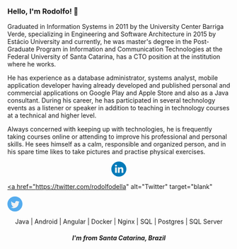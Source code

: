 <!--
**RodolfoDella/rodolfodella** is a ✨ _special_ ✨ repository because its `README.md` (this file) appears on your GitHub profile.

Here are some ideas to get you started:

- 🔭 I’m currently working on ...
- 🌱 I’m currently learning ...
- 👯 I’m looking to collaborate on ...
- 🤔 I’m looking for help with ...
- 💬 Ask me about ...
- 📫 How to reach me: ...
- 😄 Pronouns: ...
- ⚡ Fun fact: ...
-->

### Hello, I'm Rodolfo! 👋

Graduated in Information Systems in 2011 by the University Center Barriga Verde, specializing in Engineering and Software Architecture in 2015 by Estácio University and currently, he was master's degree in the Post-Graduate Program in Information and Communication Technologies at the Federal University of Santa Catarina, has a CTO position at the institution where he works.

He has experience as a database administrator, systems analyst, mobile application developer having already developed and published personal and commercial applications on Google Play and Apple Store and also as a Java consultant. During his career, he has participated in several technology events as a listener or speaker in addition to teaching in technology courses at a technical and higher level.

Always concerned with keeping up with technologies, he is frequently taking courses online or attending to improve his professional and personal skills. He sees himself as a calm, responsible and organized person, and in his spare time likes to take pictures and practise physical exercises. 


<p align="center">
  <a
    href="https://www.linkedin.com/in/rodolfofaquin/?locale=en_US" 
    alt="LinkedIn"
    target="blank"
  >
  <svg version="1.1" id="Capa_1" xmlns="http://www.w3.org/2000/svg" width="34" height="34" xmlns:xlink="http://www.w3.org/1999/xlink" x="0px" y="0px"
	 viewBox="0 0 112.196 112.196" style="enable-background:new 0 0 112.196 112.196;" xml:space="preserve">
<g>
	<circle style="fill:#007AB9;" cx="56.098" cy="56.097" r="56.098"/>
	<g>
		<path style="fill:#F1F2F2;" d="M89.616,60.611v23.128H76.207V62.161c0-5.418-1.936-9.118-6.791-9.118
			c-3.705,0-5.906,2.491-6.878,4.903c-0.353,0.862-0.444,2.059-0.444,3.268v22.524H48.684c0,0,0.18-36.546,0-40.329h13.411v5.715
			c-0.027,0.045-0.065,0.089-0.089,0.132h0.089v-0.132c1.782-2.742,4.96-6.662,12.085-6.662
			C83.002,42.462,89.616,48.226,89.616,60.611L89.616,60.611z M34.656,23.969c-4.587,0-7.588,3.011-7.588,6.967
			c0,3.872,2.914,6.97,7.412,6.97h0.087c4.677,0,7.585-3.098,7.585-6.97C42.063,26.98,39.244,23.969,34.656,23.969L34.656,23.969z
			 M27.865,83.739H41.27V43.409H27.865V83.739z"/>
	</g>
</g>
</svg>

<a
    href="https://twitter.com/rodolfodella" 
    alt="Twitter"
    target="blank"
  >
<svg version="1.1" id="Capa_1" xmlns="http://www.w3.org/2000/svg" width="34" height="34" xmlns:xlink="http://www.w3.org/1999/xlink" x="0px" y="0px"
	 viewBox="0 0 112.197 112.197" style="enable-background:new 0 0 112.197 112.197;" xml:space="preserve">
<g>
	<circle style="fill:#55ACEE;" cx="56.099" cy="56.098" r="56.098"/>
	<g>
		<path style="fill:#F1F2F2;" d="M90.461,40.316c-2.404,1.066-4.99,1.787-7.702,2.109c2.769-1.659,4.894-4.284,5.897-7.417
			c-2.591,1.537-5.462,2.652-8.515,3.253c-2.446-2.605-5.931-4.233-9.79-4.233c-7.404,0-13.409,6.005-13.409,13.409
			c0,1.051,0.119,2.074,0.349,3.056c-11.144-0.559-21.025-5.897-27.639-14.012c-1.154,1.98-1.816,4.285-1.816,6.742
			c0,4.651,2.369,8.757,5.965,11.161c-2.197-0.069-4.266-0.672-6.073-1.679c-0.001,0.057-0.001,0.114-0.001,0.17
			c0,6.497,4.624,11.916,10.757,13.147c-1.124,0.308-2.311,0.471-3.532,0.471c-0.866,0-1.705-0.083-2.523-0.239
			c1.706,5.326,6.657,9.203,12.526,9.312c-4.59,3.597-10.371,5.74-16.655,5.74c-1.08,0-2.15-0.063-3.197-0.188
			c5.931,3.806,12.981,6.025,20.553,6.025c24.664,0,38.152-20.432,38.152-38.153c0-0.581-0.013-1.16-0.039-1.734
			C86.391,45.366,88.664,43.005,90.461,40.316L90.461,40.316z"/>
	</g>
</g>
</svg>

  </a>
</p>


<p align="center">
  Java | Android | Angular | Docker | Nginx | SQL | Postgres | SQL Server
</p>
<h5 align="center"> I'm from <b>Santa Catarina</b>, <b>Brazil</b>  
</h5>
